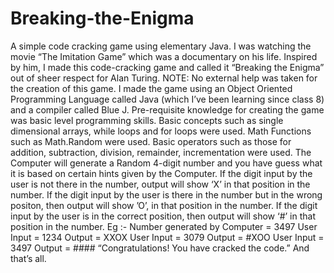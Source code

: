 # Breaking-the-Enigma
A simple code cracking game using elementary Java.
I was watching the movie “The Imitation Game” which was a documentary on his
life. Inspired by him, I made this code-cracking game and called it “Breaking the
Enigma” out of sheer respect for Alan Turing.
NOTE: No external help was taken for the creation of this game.
I made the game using an Object Oriented Programming Language called Java
(which I’ve been learning since class 8) and a compiler called Blue J. Pre-requisite
knowledge for creating the game was basic level programming skills. Basic
concepts such as single dimensional arrays, while loops and for loops were used.
Math Functions such as Math.Random were used. Basic operators such as those
for addition, subtraction, division, remainder, incrementation were used.
The Computer will generate a Random 4-digit number and you have guess what it
is based on certain hints given by the Computer. If the digit input by the user is
not there in the number, output will show ‘X’ in that position in the number. If the
digit input by the user is there in the number but in the wrong positon, then
output will show ’O’, in that position in the number. If the digit input by the user
is in the correct position, then output will show ‘#’ in that position in the number.
Eg :-
Number generated by Computer = 3497
User Input = 1234
Output = XXOX
User Input = 3079
Output = #XOO
User Input = 3497
Output = ####
“Congratulations! You have cracked the code.”
And that’s all.
